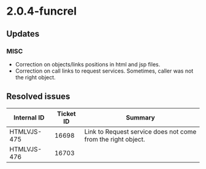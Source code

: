 # 2.0.4-funcrel

## Updates

### MISC

- Correction on objects/links positions in html and jsp files.
- Correction on call links to request services. Sometimes, caller was not the right object.

## Resolved issues

| Internal ID | Ticket ID | Summary |
| ----------- | --------- | ------- |
| HTMLVJS-475 | 16698 | Link to Request service does not come from the right object. |
| HTMLVJS-476 | 16703 |

